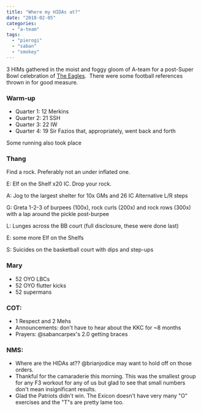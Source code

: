 ```yaml
---
title: "Where my HIDAs at?"
date: "2018-02-05"
categories: 
  - "a-team"
tags: 
  - "pierogi"
  - "saban"
  - "smokey"
---
```


3 HIMs gathered in the moist and foggy gloom of A-team for a post-Super Bowl celebration of [The Eagles](https://eagles.com/).  There were some football references thrown in for good measure.

### Warm-up

- Quarter 1: 12 Merkins
- Quarter 2: 21 SSH
- Quarter 3: 22 IW
- Quarter 4: 19 Sir Fazios that, appropriately, went back and forth

Some running also took place

### Thang

Find a rock. Preferably not an under inflated one.

E: Elf on the Shelf x20 IC. Drop your rock.

A: Jog to the largest shelter for 10x GMs and 26 IC Alternative L/R steps

G: Greta 1-2-3 of burpees (100x), rock curls (200x) and rock rows (300x) with a lap around the pickle post-burpee

L: Lunges across the BB court (full disclosure, these were done last)

E: some more Elf on the Shelfs

S: Suicides on the basketball court with dips and step-ups

### Mary

- 52 OYO LBCs
- 52 OYO flutter kicks
- 52 supermans

### COT:

- 1 Respect and 2 Mehs
- Announcements: don't have to hear about the KKC for ~8 months
- Prayers: @sabancarpex's 2.0 getting braces

### NMS:

- Where are the HIDAs at?? @brianjodice may want to hold off on those orders.
- Thankful for the camaraderie this morning. This was the smallest group for any F3 workout for any of us but glad to see that small numbers don't mean insignificant results.
- Glad the Patriots didn't win. The Exicon doesn't have very many "O" exercises and the "T"s are pretty lame too.
